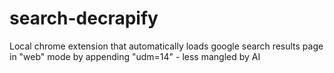 # search-decrapify
Local chrome extension that automatically loads google search results page in "web" mode by appending "udm=14" - less mangled by AI
